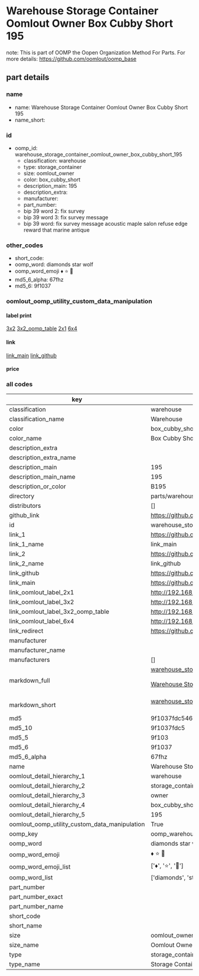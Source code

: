# Warehouse Storage Container Oomlout Owner Box Cubby Short 195  

note: This is part of OOMP the Oopen Organization Method For Parts. For more details: https://github.com/oomlout/oomp_base

##  part details
  







### name
* name: Warehouse Storage Container Oomlout Owner Box Cubby Short 195
* name_short: 
### id
* oomp_id: warehouse_storage_container_oomlout_owner_box_cubby_short_195
  * classification: warehouse
  * type: storage_container
  * size: oomlout_owner
  * color: box_cubby_short
  * description_main: 195
  * description_extra: 
  * manufacturer: 
  * part_number: 
  * bip 39 word 2: fix survey
  * bip 39 word 3: fix survey message
  * bip 39 word: fix survey message acoustic maple salon refuse edge reward that marine antique

### other_codes
* short_code: 
* oomp_word: diamonds star wolf
* oomp_word_emoji :diamonds: :star: :wolf:
* md5_6_alpha: 67fhz
* md5_6: 9f1037






### oomlout_oomp_utility_custom_data_manipulation
#### label print
[3x2](http://192.168.1.245:1112/?label=oomp%2067fhz)
[3x2_oomp_table](http://192.168.1.108:1112/?label=oomp%2067fhz)
[2x1](http://192.168.1.242:1112/?label=oomp%2067fhz)
[6x4](http://192.168.1.55:1112/?label=oomp%2067fhz)    

#### link

[link_main](https://github.com/oomlout/oomlout_oomp_version_1_messy/tree/main/parts/warehouse_storage_container_oomlout_owner_box_cubby_short_195) [link_github](https://github.com/oomlout/oomlout_oomp_version_1_messy/tree/main/parts/warehouse_storage_container_oomlout_owner_box_cubby_short_195)                             

#### price







### all codes 
| key | value |  
| --- | --- |  
| classification | warehouse |  
| classification_name | Warehouse |  
| color | box_cubby_short |  
| color_name | Box Cubby Short |  
| description_extra |  |  
| description_extra_name |  |  
| description_main | 195 |  
| description_main_name | 195 |  
| description_or_color | B195 |  
| directory | parts/warehouse_storage_container_oomlout_owner_box_cubby_short_195 |  
| distributors | [] |  
| github_link | https://github.com/oomlout/oomlout_oomp_part_src/tree/main/parts/warehouse_storage_container_oomlout_owner_box_cubby_short_195 |  
| id | warehouse_storage_container_oomlout_owner_box_cubby_short_195 |  
| link_1 | https://github.com/oomlout/oomlout_oomp_version_1_messy/tree/main/parts/warehouse_storage_container_oomlout_owner_box_cubby_short_195 |  
| link_1_name | link_main |  
| link_2 | https://github.com/oomlout/oomlout_oomp_version_1_messy/tree/main/parts/warehouse_storage_container_oomlout_owner_box_cubby_short_195 |  
| link_2_name | link_github |  
| link_github | https://github.com/oomlout/oomlout_oomp_version_1_messy/tree/main/parts/warehouse_storage_container_oomlout_owner_box_cubby_short_195 |  
| link_main | https://github.com/oomlout/oomlout_oomp_version_1_messy/tree/main/parts/warehouse_storage_container_oomlout_owner_box_cubby_short_195 |  
| link_oomlout_label_2x1 | http://192.168.1.242:1112/?label=oomp%2067fhz |  
| link_oomlout_label_3x2 | http://192.168.1.245:1112/?label=oomp%2067fhz |  
| link_oomlout_label_3x2_oomp_table | http://192.168.1.108:1112/?label=oomp%2067fhz |  
| link_oomlout_label_6x4 | http://192.168.1.55:1112/?label=oomp%2067fhz |  
| link_redirect | https://github.com/oomlout/oomlout_oomp_version_1_messy/tree/main/parts/warehouse_storage_container_oomlout_owner_box_cubby_short_195 |  
| manufacturer |  |  
| manufacturer_name |  |  
| manufacturers | [] |  
| markdown_full | [warehouse_storage_container_oomlout_owner_box_cubby_short_195](none)<br>[](none)<br>[Warehouse Storage Container Oomlout Owner Box Cubby Short 195](none)<br><br> |  
| markdown_short | [warehouse_storage_container_oomlout_owner_box_cubby_short_195](none)<br><br> |  
| md5 | 9f1037fdc546568efa43c02117f6aac0 |  
| md5_10 | 9f1037fdc5 |  
| md5_5 | 9f103 |  
| md5_6 | 9f1037 |  
| md5_6_alpha | 67fhz |  
| name | Warehouse Storage Container Oomlout Owner Box Cubby Short 195 |  
| oomlout_detail_hierarchy_1 | warehouse |  
| oomlout_detail_hierarchy_2 | storage_container |  
| oomlout_detail_hierarchy_3 | owner |  
| oomlout_detail_hierarchy_4 | box_cubby_short |  
| oomlout_detail_hierarchy_5 | 195 |  
| oomlout_oomp_utility_custom_data_manipulation | True |  
| oomp_key | oomp_warehouse_storage_container_oomlout_owner_box_cubby_short_195 |  
| oomp_word | diamonds star wolf |  
| oomp_word_emoji | :diamonds: :star: :wolf: |  
| oomp_word_emoji_list | [':diamonds:', ':star:', ':wolf:'] |  
| oomp_word_list | ['diamonds', 'star', 'wolf'] |  
| part_number |  |  
| part_number_exact |  |  
| part_number_name |  |  
| short_code |  |  
| short_name |  |  
| size | oomlout_owner |  
| size_name | Oomlout Owner |  
| type | storage_container |  
| type_name | Storage Container |  
